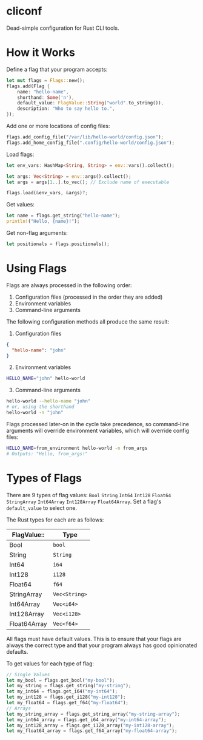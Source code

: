 # cliconf

Dead-simple configuration for Rust CLI tools.

# How it Works

Define a flag that your program accepts:

```rs
let mut flags = Flags::new();
flags.add(Flag {
    name: "hello-name",
    shorthand: Some('n'),
    default_value: FlagValue::String("world".to_string()),
    description: "Who to say hello to.",
});
```

Add one or more locations of config files:

```rs
flags.add_config_file("/var/lib/hello-world/config.json");
flags.add_home_config_file(".config/hello-world/config.json");
```

Load flags:

```rs
let env_vars: HashMap<String, String> = env::vars().collect();

let args: Vec<String> = env::args().collect();
let args = args[1..].to_vec(); // Exclude name of executable

flags.load(&env_vars, &args)?;
```

Get values:

```rs
let name = flags.get_string("hello-name");
println!("Hello, {name}!");
```

Get non-flag arguments:

```rs
let positionals = flags.positionals();
```

# Using Flags

Flags are always processed in the following order:

1. Configuration files (processed in the order they are added)
2. Environment variables
3. Command-line arguments

The following configuration methods all produce the same result:

1. Configuration files

```json
{
  "hello-name": "john"
}
```

2. Environment variables

```sh
HELLO_NAME="john" hello-world
```

3. Command-line arguments

```sh
hello-world --hello-name "john"
# or, using the shorthand
hello-world -n "john"
```

Flags processed later-on in the cycle take precedence, so command-line
arguments will override environment variables, which will override config
files:

```sh
HELLO_NAME=from_environment hello-world -n from_args
# Outputs: "Hello, from_args!"
```

# Types of Flags

There are 9 types of flag values: `Bool` `String` `Int64` `Int128` `Float64`
`StringArray` `Int64Array` `Int128Array` `Float64Array`. Set a flag's
`default_value` to select one.

The Rust types for each are as follows:

| FlagValue::  | Type          |
|--------------|---------------|
| Bool         | `bool`        |
| String       | `String`      |
| Int64        | `i64`         |
| Int128       | `i128`        |
| Float64      | `f64`         |
| StringArray  | `Vec<String>` |
| Int64Array   | `Vec<i64>`    |
| Int128Array  | `Vec<i128>`   |
| Float64Array | `Vec<f64>`    |

All flags must have default values. This is to ensure that your flags are
always the correct type and that your program always has good opinionated
defaults.

To get values for each type of flag:

```rs
// Single Values
let my_bool = flags.get_bool("my-bool");
let my_string = flags.get_string("my-string");
let my_int64 = flags.get_i64("my-int64");
let my_int128 = flags.get_i128("my-int128");
let my_float64 = flags.get_f64("my-float64");
// Arrays
let my_string_array = flags.get_string_array("my-string-array");
let my_int64_array = flags.get_i64_array("my-int64-array");
let my_int128_array = flags.get_i128_array("my-int128-array");
let my_float64_array = flags.get_f64_array("my-float64-array");
```
